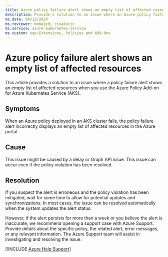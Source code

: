 ```yaml
---
title: Azure policy failure alert shows an empty list of affected resources
description: Provide a solution to an issue where an Azure policy failure alert shows an empty list of affected resources.
ms.date: 04/12/2024
ms.reviewer: momajed, cssakscic
ms.service: azure-kubernetes-service
ms.custom: sap:Extensions, Policies and Add-Ons
---
```

# Azure policy failure alert shows an empty list of affected resources

This article provides a solution to an issue where a policy failure alert shows an empty list of affected resources when you use the Azure Policy Add-on for Azure Kubernetes Service (AKS).

## Symptoms

When an Azure policy deployed in an AKS cluster fails, the policy failure alert incorrectly displays an empty list of affected resources in the Azure portal.

## Cause

This issue might be caused by a delay or Graph API issue. This issue can occur even if the policy violation has been resolved. 

## Resolution

If you suspect the alert is erroneous and the policy violation has been mitigated, wait for some time to allow for potential updates and synchronizations. In most cases, the issue can be resolved automatically when the system updates the alert status. 

However, if the alert persists for more than a week or you believe the alert is inaccurate, we recommend opening a support case with Azure Support. Provide details about the specific policy, the related alert, error messages, or any relevant information. The Azure Support team will assist in investigating and resolving the issue.

[!INCLUDE [Azure Help Support](../../../includes/azure-help-support.md)]
